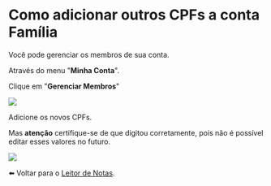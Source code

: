 # Como adicionar outros CPFs a conta Família

Você pode gerenciar os membros de sua conta.

Através do menu "**Minha Conta**".

Clique em "**Gerenciar Membros**"

![](https://s3-eu-west-1.amazonaws.com/blackhole.customerly.io/attachments/froala/images/74fbf89626444c9920dfc19be93d4319.png)

Adicione os novos CPFs.

Mas **atenção** certifique-se de que digitou corretamente, pois não é possível editar esses valores no futuro.

![](https://s3-eu-west-1.amazonaws.com/blackhole.customerly.io/attachments/froala/images/8780e3cf5bbc4510bf883553381d7f3c.png)

⬅️ Voltar para o [Leitor de Notas](https://leitordenotas.com.br/).
